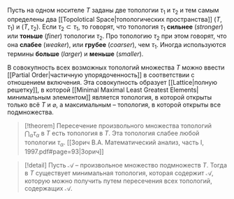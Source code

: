 
Пусть на одном носителе $T$ заданы две топологии $τ_1$ и $τ_2$ и тем самым определены два [[Topolotical Space|топологических пространства]] $(T, τ_1)$ и $(T,τ_2)$. Если $τ_2 \subset τ_1$, то говорят, что топология $τ_1$ **сильнее** (*stronger*) или **тоньше** (*finer*) топологии $τ_2$. Про топологию $τ_2$ при этом говорят, что она **слабее** (*weaker*), или **грубее** (*coarser*), чем $τ_1$. Иногда используются термины **больше** (*larger*) и **меньше** (*smaller*).

В совокупность всех возможных топологий множества $T$ можно ввести [[Partial Order|частичную упорядоченность]] в соответствии с отношением включения. Эта совокупность образует [[Lattice|полную решетку]], в которой [[Minimal Maximal Least Greatest Elements|минимальным элементом]] является топология, в которой открыты только всё $T$ и $\varnothing$, а максимальным – топология, в которой открыты все подмножества.

>[!theorem] 
Пересечение произвольного множества топологий $\bigcap_α τ_α$ в $T$ есть топология в $T$. Эта топология слабее любой топологии $τ_α$. [[Зорич В.А. Математический анализ, часть I, 1997.pdf#page=93|Зорич]]

>[!detail] 
Пусть $\mathcal{A}$ – произвольное множество подмножеств $T$. Тогда в $T$ существует минимальная топология, которая содержит $\mathcal{A}$, которую можно получить путем пересечения всех топологий, содержащих $\mathcal{A}$.

